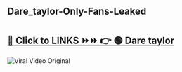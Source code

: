 
 ## Dare_taylor-Only-Fans-Leaked

# <h2><a href="https://clipsfans.com/Dare_taylor&ref=git">🔗 Click to LINKS ⏩⏩ 👉 🟢 Dare taylor </a></h2>

<a href="https://clipsfans.com/Dare_taylor&ref=git" rel="nofollow" data-target="animated-image.originalLink"><img src="https://i.ibb.co.com/xMMVF88/686577567.gif" alt="Viral Video Original" style="max-width: 100%; display: inline-block;" data-target="animated-image.originalImage"></a>
